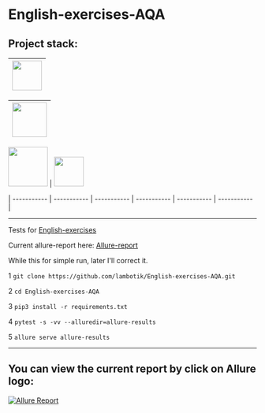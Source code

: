 # English-exercises-AQA
## Project stack:

| <img src="https://cdn.jsdelivr.net/gh/devicons/devicon/icons/python/python-original-wordmark.svg" width="60" heigh="60"/> |
| ----------------------- |


| <img src="https://cdn.jsdelivr.net/gh/devicons/devicon/icons/pytest/pytest-original-wordmark.svg" width="70" heigh="70"/> |
| ----------------------- |

 <img src="https://cdn.jsdelivr.net/gh/devicons/devicon/icons/git/git-original-wordmark.svg" width="80" heigh="80"/> | <img src="https://github.com/allure-framework/allure2/blob/master/.idea/icon.png" width="60" heigh="60"/> 

| ----------- | ----------- |  ----------- |  ----------- |  ----------- |  ----------- | 

   

 
          
          
          
          
          
          
          


___
Tests for [English-exercises](https://github.com/Areso/English-exercises)

Current allure-report here: [Allure-report](https://lambotik.github.io/English-exercises-AQA/#)

While this for simple run, later I'll correct it.

1 ```git clone https://github.com/lambotik/English-exercises-AQA.git```
   
2 ```cd English-exercises-AQA```
   
3 ```pip3 install -r requirements.txt```
   
4 ```pytest -s -vv --alluredir=allure-results```
   
5 ```allure serve allure-results```
___
## You can view the current report by click on Allure logo: 

[![Allure Report](https://github.com/allure-framework/allure2/blob/master/.idea/icon.png)](https://lambotik.github.io/English-exercises-AQA/)

